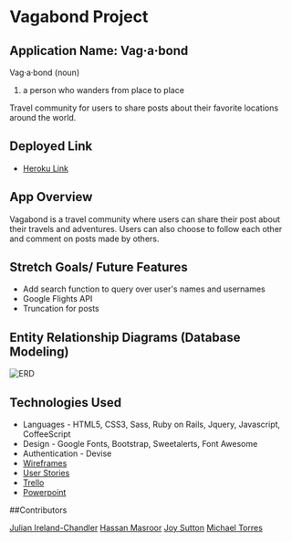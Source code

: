 # Vagabond Project

## Application Name: Vag·a·bond

Vag·a·bond (noun)
   1. a person who wanders from place to place

Travel community for users to share posts about their favorite locations around the world.

## Deployed Link
* [Heroku Link](http://vagabond-by-the-best-group.herokuapp.com/)


## App Overview

  Vagabond is a travel community where users can share their post about their travels and adventures.  Users can also choose to follow each other and comment on posts made by others.




## Stretch Goals/ Future Features

* Add search function to query over user's names and usernames
* Google Flights API
* Truncation for posts


## Entity Relationship Diagrams (Database Modeling)

![ERD](http://i.imgur.com/GYyO5FQ.jpg)



## Technologies Used

  * Languages - HTML5, CSS3, Sass, Ruby on Rails, Jquery, Javascript, CoffeeScript
  * Design -  Google Fonts, Bootstrap, Sweetalerts, Font Awesome
  * Authentication - Devise
  * [Wireframes](./wireframes.png)
  * [User Stories](./user-stories.md)
  * [Trello](https://trello.com/b/NAVIMVWI/vagabond)
  * [Powerpoint](https://docs.google.com/presentation/d/1ImvnUZPVdny22o1lU5l9f0WIMxtZNdR6CiwZc9u-bdY/pub?start=true&loop=false&delayms=60000)


##Contributors

[Julian Ireland-Chandler](https://github.com/jcireland14)
[Hassan Masroor](https://github.com/FHappy)
[Joy Sutton](https://github.com/ejoysutton)
[Michael Torres](https://github.com/mtorres23)










